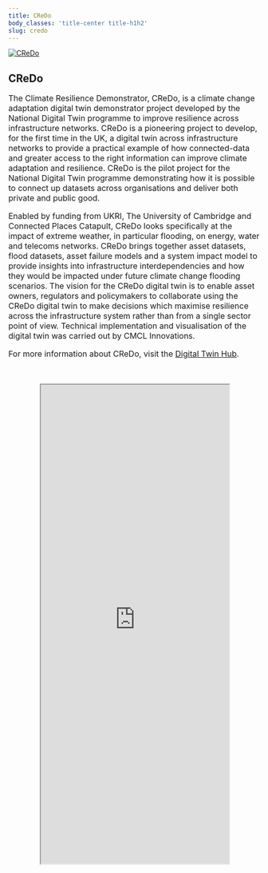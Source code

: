 ```yaml
---
title: CReDo
body_classes: 'title-center title-h1h2'
slug: credo
---
```


<div class="intro-container three-quarter-width">
	<div class="intro-left">
		<a href="https://digitaltwinhub.co.uk/credo/" target="_blank" >
			<img src="/user/images/credo/header.jpg" class="header-image" alt="CReDo" />
		</a>
	</div>
	<div class="intro-center">
		<h2 style="text-align: left;">CReDo</h2>
		<p style="font-size: 12pt !important;">
			The Climate Resilience Demonstrator, CReDo, is a climate change adaptation digital twin demonstrator project developed by the National Digital Twin programme to improve resilience across infrastructure networks. CReDo is a pioneering project to develop, 
			for the first time in the UK, a digital twin across infrastructure networks to provide a practical example of how connected-data and greater access to the right information can improve climate adaptation and resilience. CReDo is the pilot project for the 
			National Digital Twin programme demonstrating how it is possible to connect up datasets across organisations and deliver both private and public good. 
		​</p>
		<p style="font-size: 12pt !important;">
			Enabled by funding from UKRI, The University of Cambridge and Connected Places Catapult, CReDo looks specifically at the impact of extreme weather, in particular flooding, on energy, water and telecoms networks. CReDo brings together asset datasets, 
			flood datasets, asset failure models and a system impact model to provide insights into infrastructure interdependencies and how they would be impacted under future climate change flooding scenarios. The vision for the CReDo digital twin is to enable asset owners, 
			regulators and policymakers to collaborate using the CReDo digital twin to make decisions which maximise resilience across the infrastructure system rather than from a single sector point of view. Technical implementation and visualisation of the digital twin was carried
			out by CMCL Innovations.
		</p>
		<p style="font-size: 12pt !important;">
			For more information about CReDo, visit the <a href="https://digitaltwinhub.co.uk/credo/">Digital Twin Hub</a>.
		</p>
	</div>
</div>


<div id="map-container" class="full-width" style="height: 960px; margin-top: 50px;">
	<div id="map-inner" style="width: 75%; height: 100%; margin: 0 auto; position: relative;">
		<iframe id="map-frame" width="100%" height="100%" src="https://kg.cmclinnovations.com/credo/visualisation/" />
	</div>
</div>
